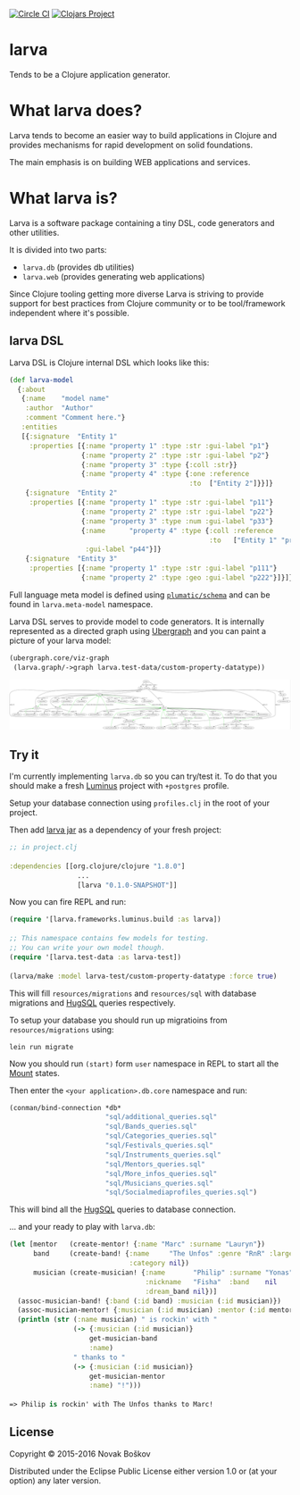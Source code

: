 [![Circle CI](https://circleci.com/gh/novakboskov/larva.svg?style=svg)](https://circleci.com/gh/novakboskov/larva)
[![Clojars Project](https://img.shields.io/clojars/v/larva.svg)](https://clojars.org/larva)

# larva

Tends to be a Clojure application generator.

# What larva does?

Larva tends to become an easier way to build applications in Clojure and
provides mechanisms for rapid development on solid foundations.

The main emphasis is on building WEB applications and services.

# What larva is?

Larva is a software package containing a tiny DSL, code generators and other
utilities.

It is divided into two parts:

* ```larva.db``` (provides db utilities)
* ```larva.web``` (provides generating web applications)

Since Clojure tooling getting more diverse Larva is striving to provide support
for best practices from Clojure community or to be tool/framework independent
where it's possible.

## larva DSL

Larva DSL is Clojure internal DSL which looks like this:

``` clojure
(def larva-model
  {:about
   {:name    "model name"
    :author  "Author"
    :comment "Comment here."}
   :entities
   [{:signature  "Entity 1"
     :properties [{:name "property 1" :type :str :gui-label "p1"}
                  {:name "property 2" :type :str :gui-label "p2"}
                  {:name "property 3" :type {:coll :str}}
                  {:name "property 4" :type {:one :reference
                                             :to  ["Entity 2"]}}]}
    {:signature  "Entity 2"
     :properties [{:name "property 1" :type :str :gui-label "p11"}
                  {:name "property 2" :type :str :gui-label "p22"}
                  {:name "property 3" :type :num :gui-label "p33"}
                  {:name      "property 4" :type {:coll :reference
                                                  :to   ["Entity 1" "property 4"]}
                   :gui-label "p44"}]}
    {:signature  "Entity 3"
     :properties [{:name "property 1" :type :str :gui-label "p111"}
                  {:name "property 2" :type :geo :gui-label "p222"}]}]})
```

Full language meta model is defined using [```plumatic/schema```](https://github.com/plumatic/schema)
and can be found in ```larva.meta-model``` namespace.

Larva DSL serves to provide model to code generators. It is internally
represented as a directed graph using [Ubergraph](https://github.com/Engelberg/ubergraph)
and you can paint a picture of your larva model:

``` clojure
(ubergraph.core/viz-graph
 (larva.graph/->graph larva.test-data/custom-property-datatype))
```

![larva model graph](images/model_graph_example.jpg)

## Try it

I'm currently implementing ```larva.db``` so you can try/test it.
To do that you should make a fresh [Luminus](http://www.luminusweb.net/docs#creating_a_new_application) project with ```+postgres``` profile.

Setup your database connection using ```profiles.clj``` in the root of your
project.

Then add [larva jar](https://clojars.org/larva) as a dependency of your fresh
project:

``` clojure
;; in project.clj

:dependencies [[org.clojure/clojure "1.8.0"]
                 ...
                 [larva "0.1.0-SNAPSHOT"]]
```

Now you can fire REPL and run:

``` clojure
(require '[larva.frameworks.luminus.build :as larva])

;; This namespace contains few models for testing.
;; You can write your own model though.
(require '[larva.test-data :as larva-test])

(larva/make :model larva-test/custom-property-datatype :force true)
```
This will fill ```resources/migrations``` and ```resources/sql``` with database
migrations and [HugSQL](http://www.hugsql.org/) queries respectively.

To setup your database you should run up migratioins from
```resources/migrations``` using:

``` shell
lein run migrate
```

Now you should run ```(start)``` form ```user``` namespace in REPL to start all
the [Mount](https://github.com/tolitius/mount) states.

Then enter the ```<your application>.db.core``` namespace and run:

``` clojure
(conman/bind-connection *db*
                        "sql/additional_queries.sql"
                        "sql/Bands_queries.sql"
                        "sql/Categories_queries.sql"
                        "sql/Festivals_queries.sql"
                        "sql/Instruments_queries.sql"
                        "sql/Mentors_queries.sql"
                        "sql/More_infos_queries.sql"
                        "sql/Musicians_queries.sql"
                        "sql/Socialmediaprofiles_queries.sql")
```

This will bind all the [HugSQL](http://www.hugsql.org/) queries to database
connection.

... and your ready to play with ```larva.db```:

``` clojure
(let [mentor   (create-mentor! {:name "Marc" :surname "Lauryn"})
      band     (create-band! {:name     "The Unfos" :genre "RnR" :largeness 5
                              :category nil})
      musician (create-musician! {:name       "Philip" :surname "Yonas"
                                  :nickname   "Fisha"  :band    nil
                                  :dream_band nil})]
  (assoc-musician-band! {:band (:id band) :musician (:id musician)})
  (assoc-musician-mentor! {:musician (:id musician) :mentor (:id mentor)})
  (println (str (:name musician) " is rockin' with "
                (-> {:musician (:id musician)}
                    get-musician-band
                    :name)
                " thanks to "
                (-> {:musician (:id musician)}
                    get-musician-mentor
                    :name) "!")))

=> Philip is rockin' with The Unfos thanks to Marc!
```

## License

Copyright © 2015-2016 Novak Boškov

Distributed under the Eclipse Public License either version 1.0 or (at
your option) any later version.

